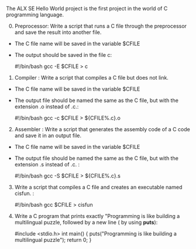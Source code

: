 The ALX SE Hello World project is the first project in the world of C programming language.

0. Preprocessor: Write a script that runs a C file through the preprocessor and save the result into another file.

* The C file name will be saved in the variable $CFILE
* The output should be saved in the file c:

  #!/bin/bash
  gcc -E $CFILE > c

1. Compiler : Write a script that compiles a C file but does not link.
* The C file name will be saved in the variable $CFILE
* The output file should be named the same as the C file, but with the extension .o instead of .c.:

  #!/bin/bash
  gcc -c $CFILE > ${CFILE%.c}.o

2. Assembler : Write a script that generates the assembly code of a C code and save it in an output file.

* The C file name will be saved in the variable $CFILE
* The output file should be named the same as the C file, but with the extension .s instead of .c. : 

  #!/bin/bash
  gcc -S $CFILE > ${CFILE%.c}.s


3. Write a script that compiles a C file and creates an executable named cisfun. :

   #!/bin/bash
   gcc $CFILE > cisfun


4. Write a C program that prints exactly "Programming is like building a multilingual puzzle, followed by a new line ( by using **puts**):

   #include <stdio.h>
   int main() 
   {
   puts("Programming is like building a multilingual puzzle");
   return 0;
   }




